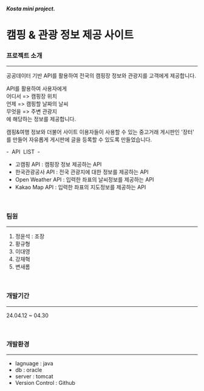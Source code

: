 ##### Kosta mini project.


# 캠핑 & 관광 정보 제공 사이트


### 프로젝트 소개
<hr>

공공데이터 기반 API를 활용하여 전국의 캠핑장 정보와 관광지를 고객에게 제공합니다.

API를 활용하여 사용자에게 <br>
어디서 => 캠핑장 위치<br>
언제 => 캠핑할 날짜의 날씨<br>
무엇을 => 주변 관광지<br>
에 해당하는 정보를 제공합니다.

캠핑&여행 정보와 더불어 사이트 이용자들이 사용할 수 있는 중고거래 게시판인 '장터' 를 만들어 자유롭게 게시판에 글을 등록할 수 있도록 만들었습니다.

-&nbsp; API &nbsp;LIST &nbsp;-
- 고캠핑 API : 캠핑장 정보 제공하는 API
- 한국관광공사 API : 전국 관광지에 대한 정보를 제공하는 API
- Open Weather API : 입력한 좌표의 날씨정보를 제공하는 API
- Kakao Map API : 입력한 좌표의 지도정보를 제공하는 API


&nbsp;

### 팀원
<hr>

1. 정윤석 : 조장
2. 황규형
3. 이대영
4. 강재혁
5. 변새롬

&nbsp;

### 개발기간
<hr>

24.04.12 ~ 04.30

&nbsp;

### 개발환경
<hr>

- lagnuage : java
- db       : oracle
- server   : tomcat
- Version Control : Github



  
